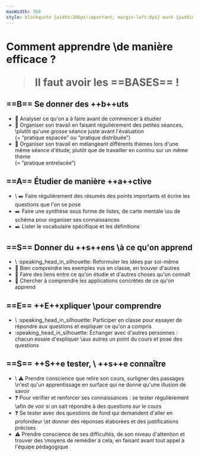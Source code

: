 ```yaml
---
maxWidth: 760
style: blockquote {width:206px!important; margin-left:0px} mark {padding:3px 5px; border-radius:5px; margin-left:3px}
---
```


# Comment apprendre \\de manière efficace ?<blockquote>Il faut avoir les ==BASES== !</blocquote>

## ==B== Se donner des ++b++uts

- :mag_right:  Analyser ce qu'on a à faire avant de commencer à étudier
- :calendar:  Organiser son travail en faisant régulièrement des petites séances,  \\plutôt  qu'une grosse séance juste avant l'évaluation <aside>(= “pratique espacée” ou “pratique distribuée”)</aside>
- :calendar:  Organiser son travail en mélangeant différents thèmes lors d'une même séance d'étude, plutôt que de travailler en continu sur un même thème <aside>(= “pratique entrelacée”)

## ==A== Étudier de manière ++a++ctive

- \\ :black_nib:  Faire régulièrement des résumés des points importants et écrire les questions que l'on se pose
- :black_nib:  Faire une synthèse sous forme de listes,  de carte mentale \\ou de schéma pour organiser ses connaissances
- :black_nib:  Lister le vocabulaire spécifique et les définitions

## ==S== Donner du ++s++ens \\à ce qu'on apprend

- \\ :speaking_head_in_silhouette:  Reformuler les idées par soi-même
- :mag_right:  Bien comprendre les exemples vus en classe, en trouver d'autres
- :mag_right:  Faire des liens entre ce qu'on étudie et d'autres choses qu'on connaît
- :mag_right:  Chercher à comprendre les applications concrètes de ce qu'on apprend

## ==E== ++E++xpliquer \\pour comprendre

- \\ :speaking_head_in_silhouette:  Participer en classe pour essayer de répondre aux questions et expliquer ce qu'on a compris
- :speaking_head_in_silhouette:  Échanger avec d'autres personnes : chacun essaie d'expliquer \\aux autres un point du cours et pose des questions

## ==S== ++S++e tester, \\ ++s++e connaître

- \\ :warning: Prendre conscience que relire son cours, surligner des passages \\n'est qu'un apprentissage en surface qui ne donne qu'une illusion de savoir
- :question: Pour vérifier et renforcer ses connaissances : se tester régulièrement \\afin de voir si on sait répondre à des questions sur le cours
- :question: Se tester avec des questions de fond qui demandent d'aller en profondeur \\et donner des réponses élaborées et des justifications précises
- :warning: Prendre conscience de ses difficultés, de son niveau d'attention et trouver des \\moyens de remédier à cela, en faisant avant tout appel à l'équipe pédagogique